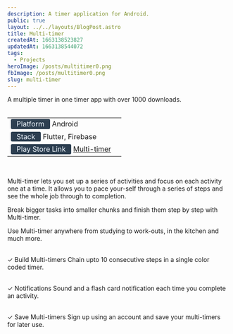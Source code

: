 ```yaml
---
description: A timer application for Android.
public: true
layout: ../../layouts/BlogPost.astro
title: Multi-timer
createdAt: 1663138523827
updatedAt: 1663138544072
tags:
  - Projects
heroImage: /posts/multitimer0.png
fbImage: /posts/multitimer0.png
slug: multi-timer
---
```


<style>
    #badge {
        box-sizing: border-box;
        display: inline-block;
        
        color: #F0F8FF;

        border-radius: 0.2rem; 
        text-align: center;

        font-size: 1rem;
        font-weight: 400;
        padding: 0.05rem 0.8rem 0.1rem;
        line-height: inherit;
        background-color: #2c3e50;
    
    }
    

</style>

[play store link]: https://play.google.com/store/apps/details?id=com.multitimer.steptimer_product

A multiple timer in one timer app with over 1000 downloads.
<br/><br/>

|                                                                        |     |
| ---------------------------------------------------------------------- | --- |
| <span id='badge'>Platform</span> Android                               |
| <span id='badge'>Stack</span> Flutter, Firebase                        |
| <span id='badge'>Play Store Link</span> [Multi-timer][play store link] |

<br>

Multi-timer lets you set up a series of activities and focus on each activity one at a time. It allows you to pace your-self through a series of steps and see the whole job through to completion.

Break bigger tasks into smaller chunks and finish them step by step with Multi-timer.

Use Multi-timer anywhere from studying to work-outs, in the kitchen and much more.
<br/><br/>

✓ Build Multi-timers
Chain upto 10 consecutive steps in a single color coded timer.
<br/><br/>

✓ Notifications
Sound and a flash card notification each time you complete an activity.
<br/><br/>

✓ Save Multi-timers
Sign up using an account and save your multi-timers for later use.
<br/><br/>
